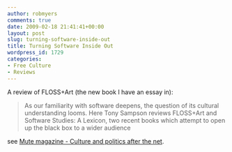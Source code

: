 ```yaml
---
author: robmyers
comments: true
date: 2009-02-18 21:41:41+00:00
layout: post
slug: turning-software-inside-out
title: Turning Software Inside Out
wordpress_id: 1729
categories:
- Free Culture
- Reviews
---
```


A review of FLOSS+Art (the new book I have an essay in):  


<blockquote>As our familiarity with software deepens, the question of its cultural understanding looms. Here Tony Sampson reviews FLOSS+Art and Software Studies: A Lexicon, two recent books which attempt to open up the black box to a wider audience</blockquote>

  
see [Mute magazine - Culture and politics after the net](http://www.metamute.org/en/content/turning_software_inside_out).

